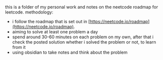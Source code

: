 this is a folder of my personal work and notes on the neetcode roadmap for leetcode.
methodology:
* i follow the roadmap that is set out in [https://neetcode.io/roadmap](https://neetcode.io/roadmap).
* aiming to solve at least one problem a day
* spend around 30-60 minutes on each problem on my own, after that i check the posted solution whether i solved the problem or not, to learn from it
* using obsidian to take notes and think about the problem